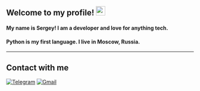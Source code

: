 ## Welcome to my profile! <img src="https://media.giphy.com/media/hvRJCLFzcasrR4ia7z/giphy.gif" width="25px"></a>
#### My name is Sergey! I am a developer and love for anything tech.  
#### Python is my first language. I live in Moscow, Russia.  
***

## Contact with me
[![Telegram](https://img.shields.io/badge/Telegram-2CA5E0?style=https://shields.io/badge/style-plastic-green?logo=appveyor&style=plastic&logo=telegram&logoColor=white)](https://t.me/boison88)
[![Gmail](https://img.shields.io/badge/Gmail-D14836?style=https://shields.io/badge/style-plastic-green?logo=appveyor&style=plastic&logo=gmail&logoColor=white)](mailto:s.boev.gg@gmail.com)
